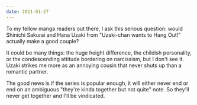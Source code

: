 ```yaml
---
date: 2021-01-27
---
```


To my fellow manga readers out there, I ask this serious question: would Shinichi Sakurai and Hana Uzaki from "Uzaki-chan wants to Hang Out!" actually make a good couple?

It could be many things: the huge height difference, the childish personality, or the condescending attitude bordering on narcissism, but I don't see it. Uzaki strikes me more as an annoying cousin that never shuts up than a romantic partner.

The good news is if the series is popular enough, it will either never end or end on an ambiguous "they're kinda together but not quite" note. So they'll never get together and I'll be vindicated.

